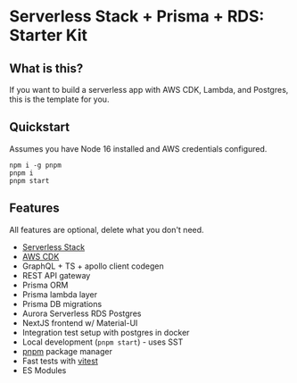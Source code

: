 # Serverless Stack + Prisma + RDS: Starter Kit

## What is this?

If you want to build a serverless app with AWS CDK, Lambda, and Postgres, this is the template for you.

## Quickstart

Assumes you have Node 16 installed and AWS credentials configured.

```shell
npm i -g pnpm
pnpm i
pnpm start
```

## Features

All features are optional, delete what you don't need.

- [Serverless Stack](https://serverless-stack.com/)
- [AWS CDK](https://aws.amazon.com/cdk/)
- GraphQL + TS + apollo client codegen
- REST API gateway
- Prisma ORM
- Prisma lambda layer
- Prisma DB migrations
- Aurora Serverless RDS Postgres
- NextJS frontend w/ Material-UI
- Integration test setup with postgres in docker
- Local development (`pnpm start`) - uses SST
- [pnpm](https://pnpm.io/) package manager
- Fast tests with [vitest](https://vitest.dev/)
- ES Modules
